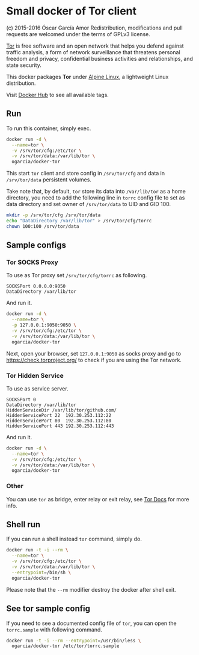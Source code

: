 # Small docker of Tor client

(c) 2015-2016 Óscar García Amor
Redistribution, modifications and pull requests are welcomed under the terms
of GPLv3 license.

[Tor](https://www.torproject.org/) is free software and an open network that
helps you defend against traffic analysis, a form of network surveillance
that threatens personal freedom and privacy, confidential business
activities and relationships, and state security.

This docker packages **Tor** under [Alpine Linux](https://alpinelinux.org/),
a lightweight Linux distribution.

Visit [Docker Hub](https://hub.docker.com/r/ogarcia/docker-tor/) to see all
available tags.

## Run

To run this container, simply exec.

```sh
docker run -d \
  --name=tor \
  -v /srv/tor/cfg:/etc/tor \
  -v /srv/tor/data:/var/lib/tor \
  ogarcia/docker-tor
```

This start `tor` client and store config in `/srv/tor/cfg` and data in
`/srv/tor/data` persistent volumes.

Take note that, by default, `tor` store its data into `/var/lib/tor` as
a home directory, you need to add the following line in `torrc` config file
to set as data directory and set owner of `/srv/tor/data` to UID and GID 100.

```sh
mkdir -p /srv/tor/cfg /srv/tor/data
echo "DataDirectory /var/lib/tor" > /srv/tor/cfg/torrc
chown 100:100 /srv/tor/data
```

## Sample configs

### Tor SOCKS Proxy

To use as Tor proxy set `/srv/tor/cfg/torrc` as following.

```
SOCKSPort 0.0.0.0:9050
DataDirectory /var/lib/tor
```

And run it.

```sh
docker run -d \
  --name=tor \
  -p 127.0.0.1:9050:9050 \
  -v /srv/tor/cfg:/etc/tor \
  -v /srv/tor/data:/var/lib/tor \
  ogarcia/docker-tor
```

Next, open your browser, set `127.0.0.1:9050` as socks proxy and go to
https://check.torproject.org/ to check if you are using the Tor network.

### Tor Hidden Service

To use as service server.

```
SOCKSPort 0
DataDirectory /var/lib/tor
HiddenServiceDir /var/lib/tor/github.com/
HiddenServicePort 22  192.30.253.112:22
HiddenServicePort 80  192.30.253.112:80
HiddenServicePort 443 192.30.253.112:443
```

And run it.

```sh
docker run -d \
  --name=tor \
  -v /srv/tor/cfg:/etc/tor \
  -v /srv/tor/data:/var/lib/tor \
  ogarcia/docker-tor
```

### Other

You can use `tor` as bridge, enter relay or exit relay, see [Tor
Docs](https://www.torproject.org/docs/documentation.html.en) for more info.

## Shell run

If you can run a shell instead `tor` command, simply do.

```sh
docker run -t -i --rm \
  --name=tor \
  -v /srv/tor/cfg:/etc/tor \
  -v /srv/tor/data:/var/lib/tor \
  --entrypoint=/bin/sh \
  ogarcia/docker-tor
```

Please note that the `--rm` modifier destroy the docker after shell exit.

## See tor sample config

If you need to see a documented config file of `tor`, you can open the
`torrc.sample` with following command.

```sh
docker run -t -i --rm --entrypoint=/usr/bin/less \
  ogarcia/docker-tor /etc/tor/torrc.sample
```
